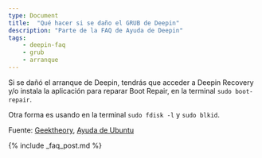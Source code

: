 ```yaml
---
type: Document
title:  "Qué hacer si se daño el GRUB de Deepin"
description: "Parte de la FAQ de Ayuda de Deepin"
tags:
    - deepin-faq
    - grub
    - arranque
---
```


Si se dañó el arranque de Deepin, tendrás que acceder a Deepin Recovery y/o instala la aplicación para reparar Boot Repair, en la terminal `sudo boot-repair`.

Otra forma es usando en la terminal `sudo fdisk -l` y `sudo blkid`.

Fuente: [Geektheory](https://geekytheory.com/como-recuperar-el-grub-de-linux-con-boot-repair), [Ayuda de Ubuntu](https://help.ubuntu.com/community/Boot-Repair)

{% include _faq_post.md %}

